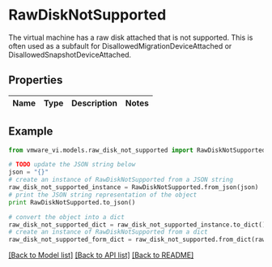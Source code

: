 # RawDiskNotSupported

The virtual machine has a raw disk attached that is not supported.  This is often used as a subfault for DisallowedMigrationDeviceAttached or DisallowedSnapshotDeviceAttached. 

## Properties
Name | Type | Description | Notes
------------ | ------------- | ------------- | -------------

## Example

```python
from vmware_vi.models.raw_disk_not_supported import RawDiskNotSupported

# TODO update the JSON string below
json = "{}"
# create an instance of RawDiskNotSupported from a JSON string
raw_disk_not_supported_instance = RawDiskNotSupported.from_json(json)
# print the JSON string representation of the object
print RawDiskNotSupported.to_json()

# convert the object into a dict
raw_disk_not_supported_dict = raw_disk_not_supported_instance.to_dict()
# create an instance of RawDiskNotSupported from a dict
raw_disk_not_supported_form_dict = raw_disk_not_supported.from_dict(raw_disk_not_supported_dict)
```
[[Back to Model list]](../README.md#documentation-for-models) [[Back to API list]](../README.md#documentation-for-api-endpoints) [[Back to README]](../README.md)


